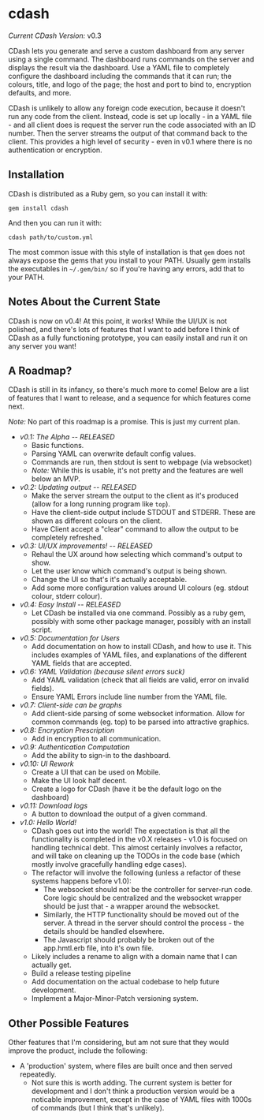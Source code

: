 # cdash

*Current CDash Version:* v0.3

CDash lets you generate and serve a custom dashboard from any server using a
single command. The dashboard runs commands on the server and displays the result
via the dashboard. Use a YAML file to completely configure the dashboard including
the commands that it can run; the colours, title, and logo of the page; the host
and port to bind to, encryption defaults, and more.

CDash is unlikely to allow any foreign code execution, because it doesn't run any
code from the client. Instead, code is set up locally - in a YAML file - and all
client does is request the server run the code associated with an ID number. Then
the server streams the output of that command back to the client. This provides a
high level of security - even in v0.1 where there is no authentication or encryption.

## Installation

CDash is distributed as a Ruby gem, so you can install it with:

    gem install cdash

And then you can run it with:

    cdash path/to/custom.yml

The most common issue with this style of installation is that `gem` does not always
expose the gems that you install to your PATH. Usually gem installs the executables
in `~/.gem/bin/` so if you're having any errors, add that to your PATH.

## Notes About the Current State

CDash is now on v0.4! At this point, it works! While the UI/UX is not polished,
and there's lots of features that I want to add before I think of CDash as a fully
functioning prototype, you can easily install and run it on any server you want!

## A Roadmap?

CDash is still in its infancy, so there's much more to come! Below are a list of
features that I want to release, and a sequence for which features come next.

*Note:* No part of this roadmap is a promise. This is just my current plan.

  - *v0.1: The Alpha -- RELEASED*
      - Basic functions.
      - Parsing YAML can overwrite default config values.
      - Commands are run, then stdout is sent to webpage (via websocket)
      - _Note:_ While this is usable, it's not pretty and the features are well
        below an MVP.
  - *v0.2: Updating output -- RELEASED*
      - Make the server stream the output to the client as it's produced (allow
        for a long running program like `top`).
      - Have the client-side output include STDOUT and STDERR. These are shown as
        different colours on the client.
      - Have Client accept a "clear" command to allow the output to be completely
        refreshed.
  - *v0.3: UI/UX improvements! -- RELEASED*
      - Rehaul the UX around how selecting which command's output to show.
      - Let the user know which command's output is being shown.
      - Change the UI so that's it's actually acceptable.
      - Add some more configuration values around UI colours (eg. stdout colour,
        stderr colour).
  - *v0.4: Easy Install -- RELEASED*
      - Let CDash be installed via one command. Possibly as a ruby gem, possibly
        with some other package manager, possibly with an install script.
  - *v0.5: Documentation for Users*
      - Add documentation on how to install CDash, and how to use it. This includes
        examples of YAML files, and explanations of the different YAML fields that are
        accepted.
  - *v0.6: YAML Validation (because silent errors suck)*
      - Add YAML validation (check that all fields are valid, error on invalid fields).
      - Ensure YAML Errors include line number from the YAML file.
  - *v0.7: Client-side can be graphs*
      - Add client-side parsing of some websocket information. Allow for common
        commands (eg. top) to be parsed into attractive graphics.
  - *v0.8: Encryption Prescription*
      - Add in encryption to all communication.
  - *v0.9: Authentication Computation*
      - Add the ability to sign-in to the dashboard.
  - *v0.10: UI Rework*
      - Create a UI that can be used on Mobile.
      - Make the UI look half decent.
      - Create a logo for CDash (have it be the default logo on the dashboard)
  - *v0.11: Download logs*
      - A button to download the output of a given command.
  - *v1.0: Hello World!*
      - CDash goes out into the world! The expectation is that all the
        functionality is completed in the v0.X releases - v1.0 is focused on
        handling technical debt. This almost certainly involves a refactor, and
        will take on cleaning up the TODOs in the code base (which mostly involve
        gracefully handling edge cases).
      - The refactor will involve the following (unless a refactor of these
        systems happens before v1.0):
        - The websocket should not be the controller for server-run code. Core
          logic should be centralized and the websocket wrapper should be just
          that - a wrapper around the websocket.
        - Similarly, the HTTP functionality should be moved out of the server.
          A thread in the server should control the process - the details should
          be handled elsewhere.
        - The Javascript should probably be broken out of the app.hmtl.erb file,
          into it's own file.
      - Likely includes a rename to align with a domain name that I can actually get.
      - Build a release testing pipeline
      - Add documentation on the actual codebase to help future development.
      - Implement a Major-Minor-Patch versioning system.

## Other Possible Features

Other features that I'm considering, but am not sure that they would improve the
product, include the following:

  - A 'production' system, where files are built once and then served repeatedly.
      - Not sure this is worth adding. The current system is better for development
        and I don't think a production version would be a noticable improvement,
        except in the case of YAML files with 1000s of commands (but I think
        that's unlikely).
